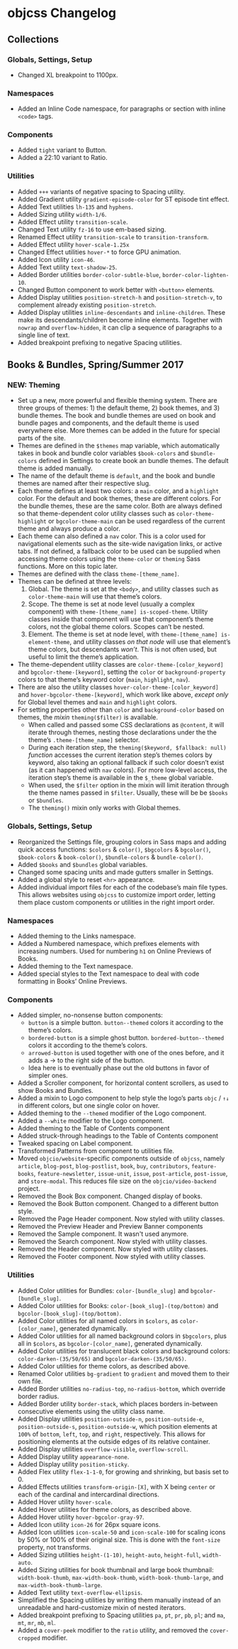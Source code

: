 # objcss Changelog

## Collections

### Globals, Settings, Setup

* Changed XL breakpoint to 1100px.

### Namespaces

* Added an Inline Code namespace, for paragraphs or section with inline `<code>` tags.

### Components

* Added `tight` variant to Button.
* Added a 22:10 variant to Ratio.

### Utilities

* Added `+++` variants of negative spacing to Spacing utility.
* Added Gradient utility `gradient-episode-color` for ST episode tint effect.
* Added Text utilities `lh-135` and `hyphens`.
* Added Sizing utility `width-1/6`.
* Added Effect utility `transition-scale`.
* Changed Text utility `fz-16` to use em-based sizing.
* Renamed Effect utility `transition-scale` to `transition-transform`.
* Added Effect utility `hover-scale-1.25x`
* Changed Effect utilities `hover-*` to force GPU animation.
* Added Icon utility `icon-46`.
* Added Text utility `text-shadow-25`.
* Added Border utilities `border-color-subtle-blue`, `border-color-lighten-10`.
* Changed Button component to work better with `<button>` elements.
* Added Display utilities `position-stretch-h` and `position-stretch-v`, to complement already existing `position-stretch`.
* Added Display utilities `inline-descendants` and `inline-children`. These make its descendants/children become inline elements. Together with `nowrap` and `overflow-hidden`, it can clip a sequence of paragraphs to a single line of text.
* Added breakpoint prefixing to negative Spacing utilities.


## Books & Bundles, Spring/Summer 2017

### NEW: Theming

* Set up a new, more powerful and flexible theming system. There are three groups of themes: 1) the default theme, 2) book themes, and 3) bundle themes. The book and bundle themes are used on book and bundle pages and components, and the default theme is used everywhere else. More themes can be added in the future for special parts of the site.
* Themes are defined in the `$themes` map variable, which automatically takes in book and bundle color variables `$book-colors` and `$bundle-colors` defined in Settings to create book an bundle themes. The default theme is added manually.
* The name of the default theme is `default`, and the book and bundle themes are named after their respective slug.
* Each theme defines at least two colors: a `main` color, and a `highlight` color. For the default and book themes, these are different colors. For the bundle themes, these are the same color. Both are always defined so that theme-dependent color utility classes such as `color-theme-highlight` or `bgcolor-theme-main` can be used regardless of the current theme and always produce a color.
* Each theme can also defined a `nav` color. This is a color used for navigational elements such as the site-wide navigation links, or active tabs. If not defined, a fallback color to be used can be supplied when accessing theme colors using the `theme-color` or `theming` Sass functions. More on this topic later.
* Themes are defined with the class `theme-[theme_name]`.
* Themes can be defined at three levels:
  1. Global. The theme is set at the `<body>`, and utility classes such as `color-theme-main` will use that theme’s colors.
  2. Scope. The theme is set at node level (usually a complex component) with `theme-[theme_name] is-scoped-theme`. Utility classes inside that component will use that component’s theme colors, not the global theme colors. Scopes can’t be nested.
  3. Element. The theme is set at node level, with `theme-[theme_name] is-element-theme`, and utility classes *on that node* will use that element’s theme colors, but descendants *won’t*. This is not often used, but useful to limit the theme’s application.
* The theme-dependent utility classes are `color-theme-[color_keyword]` and `bgcolor-theme-[keyword]`, setting the `color` or `background-property` colors to that theme’s keyword color (`main`, `highlight`, `nav`).
* There are also the utility classes `hover-color-theme-[color_keyword]` and `hover-bgcolor-theme-[keyword]`, which work like above, *except only* for Global level themes and `main` and `highlight` colors.
* For setting properties other than `color` and `background-color` based on themes, the *mixin* `theming($filter)` is available.
  * When called and passed some CSS declarations as `@content`, it will iterate through themes, nesting those declarations under the  the theme’s `.theme-[theme_name]` selector.
  * During each iteration step, the `theming($keyword, $fallback: null)` *function* accesses the current iteration step’s themes colors by keyword, also taking an optional fallback if such color doesn’t exist (as it can happened with `nav` colors). For more low-level access, the iteration step’s theme is available in the `$_theme` global variable.
  * When used, the `$filter` option in the mixin will limit iteration through the theme names passed in `$filter`. Usually, these will be be `$books` or `$bundles`.
  * The `theming()` mixin only works with Global themes.


### Globals, Settings, Setup

* Reorganized the Settings file, grouping colors in Sass maps and adding quick access functions: `$colors` & `color()`, `$bgcolors` & `bgcolor()`, `$book-colors` & `book-color()`, `$bundle-colors` & `bundle-color()`.
* Added `$books` and `$bundles` global variables.
* Changed some spacing units and made gutters smaller in Settings.
* Added a global style to reset `<hr>` appearance.
* Added individual import files for each of the codebase’s main file types. This allows websites using `objcss` to customize import order, letting them place custom components or utilities in the right import order.

### Namespaces

* Added theming to the Links namespace.
* Added a Numbered namespace, which prefixes elements with increasing numbers. Used for numbering `h1` on Online Previews of Books.
* Added theming to the Text namespace.
* Added special styles to the Text namespace to deal with code formatting in Books’ Online Previews.

### Components

* Added simpler, no-nonsense button components:
  * `button` is a simple button. `button--themed` colors it according to the theme’s colors.
  * `bordered-button` is a simple ghost button. `bordered-button--themed` colors it according to the theme’s colors.
  * `arrowed-button` is used together with one of the ones before, and it adds a → to the right side of the button.
  * Idea here is to eventually phase out the old buttons in favor of simpler ones.
* Added a Scroller component, for horizontal content scrollers, as used to show Books and Bundles.
* Added a mixin to Logo component to help style the logo’s parts `objc` / `↑↓` in different colors, but one single color on hover.
* Added theming to the `--themed` modifier of the Logo component.
* Added a `--white` modifier to the Logo component.
* Added theming to the Table of Contents component
* Added struck-through headings to the Table of Contents component
* Tweaked spacing on Label component.
* Transformed Patterns from component to utilities file.
* Moved `objcio/website`-specific components outside of `objcss`, namely `article`, `blog-post`, `blog-postlist`, `book`, `buy`, `contributors`, `feature-books`, `feature-newsletter`, `issue-unit`, `issue`, `post-article`, `post-issue`, and `store-modal`. This reduces file size on the `objcio/video-backend` project.
* Removed the Book Box component. Changed display of books.
* Removed the Book Button component. Changed to a different button style.
* Removed the Page Header component. Now styled with utility classes.
* Removed the Preview Header and Preview Banner components
* Removed the Sample component. It wasn't used anymore.
* Removed the Search component. Now styled with utility classes.
* Removed the Header component. Now styled with utility classes.
* Removed the Footer component. Now styled with utility classes.

### Utilities

* Added Color utilities for Bundles: `color-[bundle_slug]` and `bgcolor-[bundle_slug]`.
* Added Color utilities for Books: `color-[book_slug]-(top/bottom)` and `bgcolor-[book_slug]-(top/bottom)`.
* Added Color utilities for all named colors in `$colors`, as `color-[color_name]`, generated dynamically.
* Added Color utilities for all named background colors in `$bgcolors`, plus all in `$colors`, as `bgcolor-[color_name]`, generated dynamically.
* Added Color utilities for translucent black colors and background colors: `color-darken-(35/50/65)` and `bgcolor-darken-(35/50/65)`.
* Added Color utilities for theme colors, as described above.
* Renamed Color utilities `bg-gradient` to `gradient` and moved them to their own file.
* Added Border utilities `no-radius-top`, `no-radius-bottom`, which override border radius.
* Added Border utility `border-stack`, which places borders in-between consecutive elements using the utility class name.
* Added Display utilities `position-outside-n`, `position-outside-e`, `position-outside-s`, `position-outside-w`, which position elements at `100%` of `bottom`, `left`, `top`, and `right`, respectively. This allows for positioning elements at the outside edges of its relative container.
* Added Display utilities `overflow-visible`, `overflow-scroll`.
* Added Display utility `appearance-none`.
* Added Display utility `position-sticky`.
* Added Flex utility `flex-1-1-0`, for growing and shrinking, but basis set to 0.
* Added Effects utilities `transform-origin-[X]`, with X being `center` or each of the cardinal and intercardinal directions.
* Added Hover utility `hover-scale`.
* Added Hover utilities for theme colors, as described above.
* Added Hover utility `hover-bgcolor-gray-97`.
* Added Icon utility `icon-26` for 26px square icons.
* Added Icon utilities `icon-scale-50` and `icon-scale-100` for scaling icons by 50% or 100% of their original size. This is done with the `font-size` property, not transforms.
* Added Sizing utilities `height-(1-10)`, `height-auto`, `height-full`, `width-auto`.
* Added Sizing utilities for book thumbnail and large book thumbnail: `width-book-thumb`, `max-width-book-thumb`, `width-book-thumb-large`, and `max-width-book-thumb-large`.
* Added Text utility `text-overflow-ellipsis`.
* Simplified the Spacing utilities by writing them manually instead of an unreadable and hard-customize mixin of nested iterators.
* Added breakpoint prefixing to Spacing utilities `pa`, `pt`, `pr`, `pb`, `pl`; and `ma`, `mt`, `mr`, `mb`, `ml`.
* Added a `cover-peek` modifier to the `ratio` utility, and removed the `cover-cropped` modifier.
